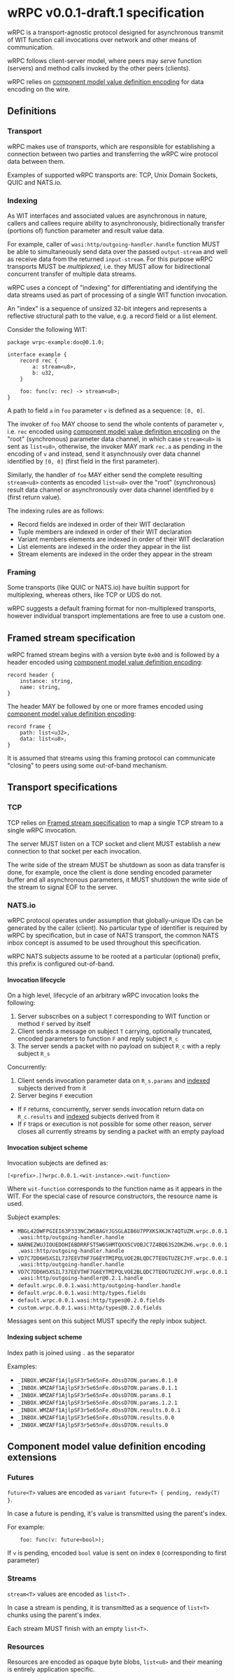 # wRPC v0.0.1-draft.1 specification

wRPC is a transport-agnostic protocol designed for asynchronous transmit of WIT function call invocations over network and other means of communication.

wRPC follows client-server model, where peers may *serve* function (servers) and method calls invoked by the other peers (clients).

wRPC relies on [component model value definition encoding] for data encoding on the wire.

## Definitions

### Transport

wRPC makes use of *transports*, which are responsible for establishing a connection between two parties and transferring the wRPC wire protocol data between them.

Examples of supported wRPC transports are: TCP, Unix Domain Sockets, QUIC and NATS.io.

### Indexing

As WIT interfaces and associated values are asynchronous in nature, callers and callees require ability to asynchronously, bidirectionally transfer (portions of) function parameter and result value data.

For example, caller of `wasi:http/outgoing-handler.handle` function MUST be able to simultaneously send data over the passed `output-stream` and well as receive data from the returned `input-stream`. For this purpose wRPC transports MUST be *multiplexed*, i.e. they MUST allow for bidirectional concurrent transfer of multiple data streams.

wRPC uses a concept of "indexing" for differentiating and identifying the data streams used as part of processing of a single WIT function invocation.

An "index" is a sequence of unsized 32-bit integers and represents a reflective structural path to the value, e.g. a record field or a list element.

Consider the following WIT:

```wit
package wrpc-example:doc@0.1.0;

interface example {
    record rec {
        a: stream<u8>,
        b: u32,
    }

    foo: func(v: rec) -> stream<u8>;
}
```

A path to field `a` in `foo` parameter `v` is defined as a sequence: `[0, 0]`.

The invoker of `foo` MAY choose to send the whole contents of parameter `v`, i.e. `rec` encoded using [component model value definition encoding] on the "root" (synchronous) parameter data channel, in which case `stream<u8>` is sent as `list<u8>`, otherwise, the invoker MAY mark `rec.a` as pending in the encoding of `v` and instead, send it asynchnously over data channel identified by `[0, 0]` (first field in the first parameter).

Similarly, the handler of `foo` MAY either send the complete resulting `stream<u8>` contents as encoded `list<u8>` over the "root" (synchronous) result data channel or asynchronously over data channel identified by `0` (first return value).

The indexing rules are as follows:

- Record fields are indexed in order of their WIT declaration
- Tuple members are indexed in order of their WIT declaration
- Variant members elements are indexed in order of their WIT declaration
- List elements are indexed in the order they appear in the list
- Stream elements are indexed in the order they appear in the stream

### Framing

Some transports (like QUIC or NATS.io) have builtin support for multiplexing, whereas others, like TCP or UDS do not.

wRPC suggests a default framing format for non-multiplexed transports, however individual transport implementations are free to use a custom one.

## Framed stream specification

wRPC framed stream begins with a version byte `0x00` and is followed by a header encoded using [component model value definition encoding]:

```wit
record header {
    instance: string,
    name: string,
}
```

The header MAY be followed by one or more frames encoded using [component model value definition encoding]:

```wit
record frame {
    path: list<u32>,
    data: list<u8>,
}
```

It is assumed that streams using this framing protocol can communicate "closing" to peers using some out-of-band mechanism.

## Transport specifications

### TCP

TCP relies on [Framed stream specification](#framed-stream-specification) to map a single TCP stream to a single wRPC invocation.

The server MUST listen on a TCP socket and client MUST establish a new connection to that socket per each invocation.

The write side of the stream MUST be shutdown as soon as data transfer is done, for example, once the client is done sending encoded parameter buffer and all asynchronous parameters, it MUST shutdown the write side of the stream to signal EOF to the server.

### NATS.io

wRPC protocol operates under assumption that globally-unique IDs can be generated by the caller (client). No particular type of identifier is required by wRPC by specification, but in case of NATS transport, the common NATS inbox concept is assumed to be used throughout this specification.

wRPC NATS subjects assume to be rooted at a particular (optional) prefix, this prefix is configured out-of-band.

#### Invocation lifecycle

On a high level, lifecycle of an arbitrary wRPC invocation looks the following:

1. Server subscribes on a subject `T` corresponding to WIT function or method `F` served by itself
2. Client sends a message on subject `T` carrying, optionally truncated, encoded parameters to function `F` and reply subject `R_c`
3. The server sends a packet with no payload on subject `R_c` with a reply subject `R_s`

Concurrently:

1. Client sends invocation parameter data on `R_s.params` and [indexed](#indexing) subjects derived from it
2. Server begins `F` execution

- If `F` returns, concurrently, server sends invocation return data on `R_c.results` and [indexed](#indexing) subjects derived from it
- If `F` traps or execution is not possible for some other reason, server closes all currently streams by sending a packet with an empty payload

#### Invocation subject scheme

Invocation subjects are defined as:

```
[<prefix>.]?wrpc.0.0.1.<wit-instance>.<wit-function>
```

Where `wit-function` corresponds to the function name as it appears in the WIT. 
For the special case of resource constructors, the resource name is used.

Subject examples:
- `MBGL42DWFPGIEI63P333NCZW5BAGYJGSGLAIB6U7PPXKSXKJK74QTUZM.wrpc.0.0.1.wasi:http/outgoing-handler.handle`
- `NARNEZWUJIOUEDOHI6BDRRFST5W6SHMTQXX5CVOBJC7Z4BQ63S2DKZH6.wrpc.0.0.1.wasi:http/outgoing-handler.handle`
- `VD7C7DD6H5XSIL737EEVTHF7G6EYTMIPQLVOE2BLQDC7TEOGTUZECJYF.wrpc.0.0.1.wasi:http/outgoing-handler.handle`
- `VD7C7DD6H5XSIL737EEVTHF7G6EYTMIPQLVOE2BLQDC7TEOGTUZECJYF.wrpc.0.0.1.wasi:http/outgoing-handler@0.2.1.handle`
- `default.wrpc.0.0.1.wasi:http/outgoing-handler.handle`
- `default.wrpc.0.0.1.wasi:http/types.fields`
- `default.wrpc.0.0.1.wasi:http/types@0.2.0.fields`
- `custom.wrpc.0.0.1.wasi:http/types@0.2.0.fields`

Messages sent on this subject MUST specify the reply inbox subject.

#### Indexing subject scheme

Index path is joined using `.` as the separator

Examples:

- `_INBOX.WMZAFf1AjlpSF3r5e65nFe.dOssD7ON.params.0.1.0`
- `_INBOX.WMZAFf1AjlpSF3r5e65nFe.dOssD7ON.params.0.1.1`
- `_INBOX.WMZAFf1AjlpSF3r5e65nFe.dOssD7ON.params.0.1`
- `_INBOX.WMZAFf1AjlpSF3r5e65nFe.dOssD7ON.params.1.2.1`
- `_INBOX.WMZAFf1AjlpSF3r5e65nFe.dOssD7ON.results.0.0.1`
- `_INBOX.WMZAFf1AjlpSF3r5e65nFe.dOssD7ON.results.0.0`
- `_INBOX.WMZAFf1AjlpSF3r5e65nFe.dOssD7ON.results.0`

## Component model value definition encoding extensions

### Futures

`future<T>` values are encoded as `variant future<T> { pending, ready(T) }`.

In case a future is pending, it's value is transmitted using the parent's index.

For example:
```wit
    foo: func(v: future<bool>);
```

If `v` is pending, encoded `bool` value is sent on index `0` (corresponding to first parameter)

### Streams

`stream<T>` values are encoded as `list<T>` .

In case a stream is pending, it is transmitted as a sequence of `list<T>` chunks using the parent's index.


Each stream MUST finish with an empty `list<T>`.

### Resources

Resources are encoded as opaque byte blobs, `list<u8>` and their meaning is entirely application specific.

[component model value definition encoding]: https://github.com/WebAssembly/component-model/blob/main/design/mvp/Binary.md#-value-definitions
